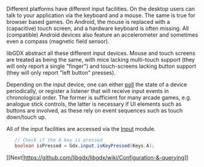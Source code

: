 Different platforms have different input facilities. On the desktop users can talk to your application via the keyboard and a mouse. The same is true for browser based games. On Android, the mouse is replaced with a (capacitive) touch screen, and a hardware keyboard is often missing. All (compatible) Android devices also feature an accelerometer and sometimes even a compass (magnetic field sensor).

libGDX abstract all these different input devices. Mouse and touch screens are treated as being the same, with mice lacking multi-touch support (they will only report a single "finger") and touch-screens lacking button support (they will only report "left button" presses).

Depending on the input device, one can either [poll](http://en.wikipedia.org/wiki/Polling_\(computer_science\)) the state of a device periodically, or register a listener that will receive input events in chronological order. The former is sufficient for many arcade games, e.g. analogue stick controls, the latter is necessary if UI elements such as buttons are involved, as these rely on event sequences such as touch down/touch up.

All of the input facilities are accessed via the [Input](https://github.com/libgdx/libgdx/blob/master/gdx/src/com/badlogic/gdx/Input.java) module.

```java
   // Check if the A key is pressed
   boolean isPressed = Gdx.input.isKeyPressed(Keys.A);
```


[[Next|https://github.com/libgdx/libgdx/wiki/Configuration-&-querying]]